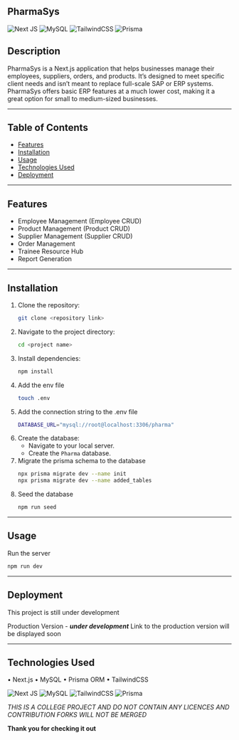 ## PharmaSys


 ![Next JS](https://img.shields.io/badge/Next-black?style=for-the-badge&logo=next.js&logoColor=white) ![MySQL](https://img.shields.io/badge/mysql-4479A1.svg?style=for-the-badge&logo=mysql&logoColor=white) ![TailwindCSS](https://img.shields.io/badge/tailwindcss-%2338B2AC.svg?style=for-the-badge&logo=tailwind-css&logoColor=white) ![Prisma](https://img.shields.io/badge/Prisma-2D3748?style=for-the-badge&logo=prisma&logoColor=white)
## Description
PharmaSys is a Next.js application that helps businesses manage their employees, suppliers, orders, and products. It’s designed to meet specific client needs and isn’t meant to replace full-scale SAP or ERP systems. PharmaSys offers basic ERP features at a much lower cost, making it a great option for small to medium-sized businesses. 

---

## Table of Contents
- [Features](#features)
- [Installation](#installation)
- [Usage](#usage)
- [Technologies Used](#technologies-used)
- [Deployment](#deployment)

---

## Features
- Employee Management (Employee CRUD)
- Product Management (Product CRUD)
- Supplier Management (Supplier CRUD)
- Order Management
- Trainee Resource Hub
- Report Generation
  
---

## Installation
1. Clone the repository:
   ```bash
   git clone <repository link>
2. Navigate to the project directory:
   ```bash
   cd <project name>
3. Install dependencies:
   ```bash
   npm install
4. Add the env file
   ```bash
   touch .env
5. Add the connection string to the .env file
   ```bash
   DATABASE_URL="mysql://root@localhost:3306/pharma"
6. Create the database:
   - Navigate to your local server.
   - Create the `Pharma` database.
8. Migrate the prisma schema to the database
    ```bash
   npx prisma migrate dev --name init
   npx prisma migrate dev --name added_tables
9. Seed the database
   ```bash
   npm run seed
---

## Usage
Run the server
```bash
npm run dev
```
---

## Deployment
This project is still under development

Production Version - ***under development***
Link to the production version will be displayed soon

---

## Technologies Used

• Next.js
• MySQL
• Prisma ORM
• TailwindCSS

![Next JS](https://img.shields.io/badge/Next-black?style=for-the-badge&logo=next.js&logoColor=white) ![MySQL](https://img.shields.io/badge/mysql-4479A1.svg?style=for-the-badge&logo=mysql&logoColor=white) ![TailwindCSS](https://img.shields.io/badge/tailwindcss-%2338B2AC.svg?style=for-the-badge&logo=tailwind-css&logoColor=white) ![Prisma](https://img.shields.io/badge/Prisma-2D3748?style=for-the-badge&logo=prisma&logoColor=white)

*THIS IS A COLLEGE PROJECT AND DO NOT CONTAIN ANY LICENCES AND CONTRIBUTION FORKS WILL NOT BE MERGED*

**Thank you for checking it out**
